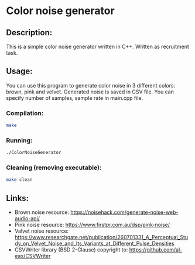 # Color noise generator

## Description:
This is a simple color noise generator written in C++. Written as recruitment task.

## Usage:
You can use this program to generate color noise in 3 different colors: brown, pink and velvet. 
Generated noise is saved in CSV file. You can specify number of samples, sample rate in main.cpp file.
### Compilation:
```bash
make
```
### Running:

```bash
./ColorNoiseGenerator
``` 
### Cleaning (removing executable):
```bash
make clean
```

## Links:
- Brown noise resource: https://noisehack.com/generate-noise-web-audio-api/
- Pink noise resource: https://www.firstpr.com.au/dsp/pink-noise/
- Valvet noise resource: https://www.researchgate.net/publication/260701331_A_Perceptual_Study_on_Velvet_Noise_and_Its_Variants_at_Different_Pulse_Densities 
- CSVWriter library (BSD 2-Clause) copyright to: https://github.com/al-eax/CSVWriter
